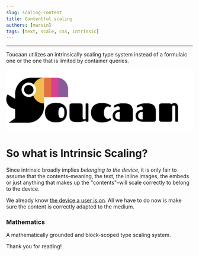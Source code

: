 ```yaml
---
slug: scaling-content
title: Contentful scaling
authors: [marvin]
tags: [text, scale, css, intrinsic]
---
```


---

Toucaan utilizes an intrinsically scaling type system instead of a formulaic one or the one that is limited by container queries.

<!--truncate-->

![CSS is Awesome](./toucaan-total-banner.jpg)


# So what is Intrinsic Scaling?

Since intrinsic broadly implies _belonging to the device_, it is only fair to assume that the contents–meaning, the text, the inline images, the embeds or just anything that makes up the "contents"–will scale correctly to belong to the device. 


We already know [the device a user is on](https://bubblin.io/blog/a-css-router). All we have to do now is make sure the content is correctly adapted to the medium.

### Mathematics

A mathematically grounded and block-scoped type scaling system.


Thank you for reading!